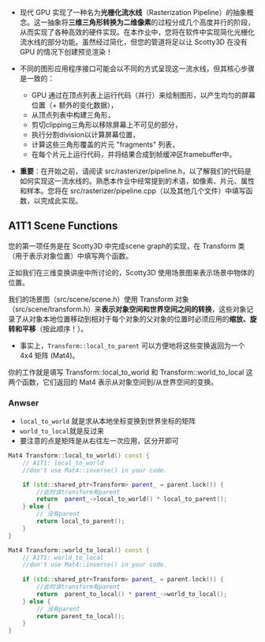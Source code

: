 - 现代 GPU 实现了一种名为**光栅化流水线**（Rasterization Pipeline）的抽象概念。这一抽象将**三维三角形转换为二维像素**的过程分成几个高度并行的阶段，从而实现了各种高效的硬件实现。在本作业中，您将在软件中实现简化光栅化流水线的部分功能。虽然经过简化，但您的管道将足以让 Scotty3D 在没有 GPU 的情况下创建预览渲染！

- 不同的图形应用程序接口可能会以不同的方式呈现这一流水线，但其核心步骤是一致的：
  - GPU 通过在顶点列表上运行代码（并行）来绘制图形，以产生均匀的屏幕位置（+ 额外的变化数据），
  - 从顶点列表中构建三角形，
  - 剪切clipping三角形以移除屏幕上不可见的部分，
  - 执行分割division以计算屏幕位置，
  - 计算这些三角形覆盖的片元 "fragments" 列表，
  - 在每个片元上运行代码，并将结果合成到帧缓冲区framebuffer中。
- **重要**：在开始之前，请阅读 src/rasterizer/pipeline.h，以了解我们的代码是如何实现这一流水线的。熟悉本作业中经常提到的术语，如像素、片元、属性和样本。您将在 src/rasterizer/pipeline.cpp（以及其他几个文件）中填写函数，以完成此实现。

## A1T1 Scene Functions

您的第一项任务是在 Scotty3D 中完成scene graph的实现，在 Transform 类（用于表示对象位置）中填写两个函数。

正如我们在三维变换讲座中所讨论的，Scotty3D 使用场景图来表示场景中物体的位置。

我们的场景图（src/scene/scene.h）使用 Transform 对象（src/scene/transform.h）来**表示对象空间和世界空间之间的转换**，这些对象记录了从对象本地位置移动到相对于每个对象的父对象的位置时必须应用的**缩放、旋转和平移**（按此顺序！）。

- 事实上，`Transform::local_to_parent` 可以方便地将这些变换返回为一个 4x4 矩阵 (Mat4)。

你的工作就是填写 Transform::local_to_world 和 Transform::world_to_local 这两个函数，它们返回的 Mat4 表示从对象空间到/从世界空间的变换。

### Anwser

- `local_to_world` 就是求从本地坐标变换到世界坐标的矩阵
- `world_to_local`就是反过来
- 要注意的点是矩阵是从右往左一次应用，区分开即可

```c++
Mat4 Transform::local_to_world() const {
	// A1T1: local_to_world
	//don't use Mat4::inverse() in your code.

	if (std::shared_ptr<Transform> parent_ = parent.lock()) {
		//此时该transform有parent
		return  parent_->local_to_world() * local_to_parent();
	} else {
		// 没有parent
		return local_to_parent();
	}
}

Mat4 Transform::world_to_local() const {
	// A1T1: world_to_local
	//don't use Mat4::inverse() in your code.
	
	if (std::shared_ptr<Transform> parent_ = parent.lock()) {
		//此时该transform有parent
		return  parent_to_local() * parent_->world_to_local();
	} else {
		// 没有parent
		return parent_to_local();
	}
}
```













































































































































































